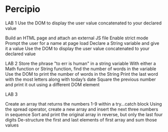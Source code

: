 # Percipio
LAB 1
Use the DOM to display the user value concatenated to your declared value

Build an HTML page and attach an external JS file
Enable strict mode
Prompt the user for a name at page load
Declare a String variable and give it a value
Use the DOM to display the user value concatenated to your declared value

LAB 2
Store the phrase "to err is human" in a string variable
With either a Math function or String function, find the number of words in the variable
Use the DOM to print the number of words in the String
Print the last word with the most letters along with today’s date
Square the previous number and print it out using a different DOM element

LAB 3

Create an array that returns the numbers 1-9 within a try…catch block
Using the spread operator, create a new array and insert the next three numbers in sequence
Sort and print the original array in reverse, but only the last four digits
De-structure the first and last elements of first array and sum those values
